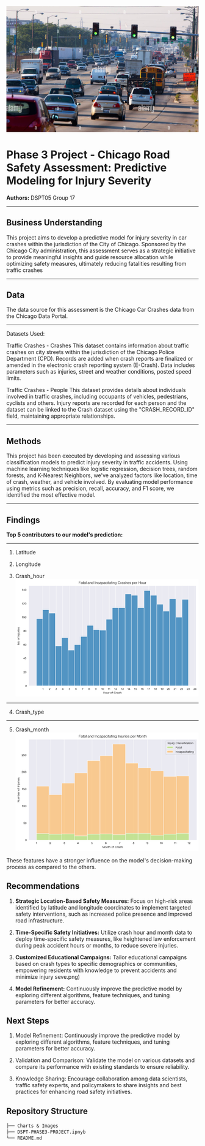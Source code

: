 ![Headerimage](./Charts%20%26%20Images/traffic.jpg)

# Phase 3 Project - Chicago Road Safety Assessment: Predictive Modeling for Injury Severity

**Authors:** DSPT05 Group 17

***
## Business Understanding
This project aims to develop a predictive model for injury severity in car crashes within the jurisdiction of the City of Chicago. Sponsored by the Chicago City administration, this assessment serves as a strategic initiative to provide meaningful insights and guide resource allocation while optimizing safety measures, ultimately reducing fatalities resulting from traffic crashes
***
## Data 
The data source for this assessment is the Chicago Car Crashes data from the Chicago Data Portal.
***
Datasets Used:

Traffic Crashes - Crashes This dataset contains information about traffic crashes on city streets within the jurisdiction of the Chicago Police Department (CPD). Records are added when crash reports are finalized or amended in the electronic crash reporting system (E-Crash). Data includes parameters such as injuries, street and weather conditions, posted speed limits.

Traffic Crashes - People This dataset provides details about individuals involved in traffic crashes, including occupants of vehicles, pedestrians, cyclists and others. Injury reports are recorded for each person and the dataset can be linked to the Crash dataset using the "CRASH_RECORD_ID" field, maintaining appropriate relationships.
*** 
## Methods

This project has been executed by developing and assessing various classification models to predict injury severity in traffic accidents. Using machine learning techniques like logistic regression, decision trees, random forests, and K-Nearest Neighbors, we've analyzed factors like location, time of crash, weather, and vehicle involved. By evaluating model performance using metrics such as precision, recall, accuracy, and F1 score, we identified the most effective model. 
***
## Findings
**Top 5 contributors to our model's prediction:**
***
1. Latitude
2. Longitude
   
3. Crash_hour
![Crashesperhour](./Charts%20%26%20Images/hour.png)
***

4. Crash_type

***  
5. Crash_month
![Crashespermonth](./Charts%20%26%20Images/month.png)



These features have a stronger influence on the model's decision-making process as compared to the others.

## Recommendations

1. **Strategic Location-Based Safety Measures:** Focus on high-risk areas identified by latitude and longitude coordinates to implement targeted safety interventions, such as increased police presence and improved road infrastructure.

2. **Time-Specific Safety Initiatives:** Utilize crash hour and month data to deploy time-specific safety measures, like heightened law enforcement during peak accident hours or months, to reduce severe injuries.

3. **Customized Educational Campaigns:** Tailor educational campaigns based on crash types to specific demographics or communities, empowering residents with knowledge to prevent accidents and minimize injury seve.png)

4. **Model Refinement:** Continuously improve the predictive model by exploring different algorithms, feature techniques, and tuning parameters for better accuracy.

## Next Steps

1. Model Refinement: Continuously improve the predictive model by exploring different algorithms, feature techniques, and tuning parameters for better accuracy.

2. Validation and Comparison: Validate the model on various datasets and compare its performance with existing standards to ensure reliability.

3. Knowledge Sharing: Encourage collaboration among data scientists, traffic safety experts, and policymakers to share insights and best practices for enhancing road safety initiatives.


## Repository Structure

```
├── Charts & Images
├── DSPT-PHASE3-PROJECT.ipnyb
└── README.md
```
